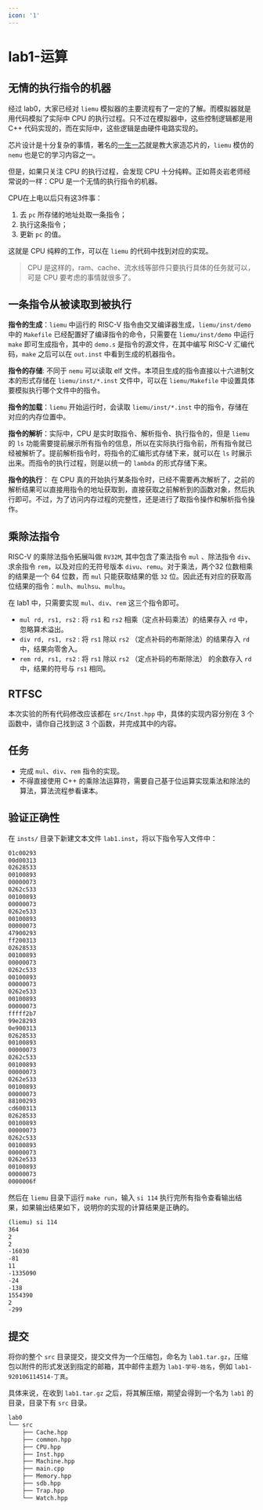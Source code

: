 ```yaml
---
icon: '1'
---
```


# lab1-运算

## 无情的执行指令的机器

经过 lab0，大家已经对 `liemu` 模拟器的主要流程有了一定的了解。而模拟器就是用代码模拟了实际中 CPU 的执行过程。只不过在模拟器中，这些控制逻辑都是用 C++ 代码实现的，而在实际中，这些逻辑是由硬件电路实现的。

芯片设计是十分复杂的事情，著名的[一生一芯](https://ysyx.oscc.cc/)就是教大家造芯片的，`liemu` 模仿的 `nemu` 也是它的学习内容之一。

但是，如果只关注 CPU 的执行过程，会发现 CPU 十分纯粹。正如蒋炎岩老师经常说的一样：CPU 是一个无情的执行指令的机器。

CPU在上电以后只有这3件事：

1. 去 `pc` 所存储的地址处取一条指令；
2. 执行这条指令；
3. 更新 `pc` 的值。

这就是 CPU 纯粹的工作，可以在 `liemu` 的代码中找到对应的实现。

> CPU 是这样的，ram、cache、流水线等部件只要执行具体的任务就可以，可是 CPU 要考虑的事情就很多了。

## 一条指令从被读取到被执行

**指令的生成**：`liemu` 中运行的 RISC-V 指令由交叉编译器生成，`liemu/inst/demo` 中的 `Makefile` 已经配置好了编译指令的命令，只需要在 `liemu/inst/demo` 中运行 `make` 即可生成指令，其中的 `demo.s` 是指令的源文件，在其中编写 RISC-V 汇编代码，`make` 之后可以在 `out.inst` 中看到生成的机器指令。

**指令的存储**: 不同于 `nemu` 可以读取 elf 文件。本项目生成的指令直接以十六进制文本的形式存储在 `liemu/inst/*.inst` 文件中，可以在 `liemu/Makefile` 中设置具体要模拟执行哪个文件中的指令。

**指令的加载**：`liemu` 开始运行时，会读取 `liemu/inst/*.inst` 中的指令，存储在对应的内存位置中。

**指令的解析**：实际中，CPU 是实时取指令、解析指令、执行指令的，但是 `liemu` 的 `ls` 功能需要提前展示所有指令的信息，所以在实际执行指令前，所有指令就已经被解析了。提前解析指令时，将指令的汇编形式存储下来，就可以在 `ls` 时展示出来。而指令的执行过程，则是以统一的 `lambda` 的形式存储下来。

**指令的执行**： 在 CPU 真的开始执行某条指令时，已经不需要再次解析了，之前的解析结果可以直接用指令的地址获取到，直接获取之前解析到的函数对象，然后执行即可。不过，为了访问内存过程的完整性，还是进行了取指令操作和解析指令操作。

## 乘除法指令

RISC-V 的乘除法指令拓展叫做 `RV32M`, 其中包含了乘法指令 `mul` 、除法指令 `div`、求余指令 `rem`，以及对应的无符号版本 `divu`、`remu`。对于乘法，两个32 位数相乘的结果是一个 64 位数，而 `mul` 只能获取结果的低 `32` 位。因此还有对应的获取高位结果的指令：`mulh`、`mulhsu`、`mulhu`。

在 lab1 中，只需要实现 `mul`、`div`、`rem` 这三个指令即可。

- `mul rd, rs1, rs2` : 将 `rs1` 和 `rs2` 相乘（定点补码乘法）的结果存入 `rd` 中， 忽略算术溢出。
- `div rd, rs1, rs2` : 将 `rs1` 除以 `rs2` （定点补码的布斯除法）的结果存入 `rd` 中，结果向零舍入。
- `rem rd, rs1, rs2` : 将 `rs1` 除以 `rs2` （定点补码的布斯除法） 的余数存入 `rd` 中，结果的符号与 `rs1` 相同。

## RTFSC

本次实验的所有代码修改应该都在 `src/Inst.hpp` 中，具体的实现内容分别在 3 个函数中，请你自己找到这 3 个函数，并完成其中的内容。

## 任务

- 完成 `mul`、`div`、`rem` 指令的实现。
- 不得直接使用 C++ 的乘除法运算符，需要自己基于位运算实现乘法和除法的算法，算法流程参看课本。

## 验证正确性

在 `insts/` 目录下新建文本文件 `lab1.inst`，将以下指令写入文件中：

```bash
01c00293
00d00313
02628533
00100893
00000073
0262c533
00100893
00000073
0262e533
00100893
00000073
47900293
ff200313
02628533
00100893
00000073
0262c533
00100893
00000073
0262e533
00100893
00000073
fffff2b7
99e28293
0e900313
02628533
00100893
00000073
0262c533
00100893
00000073
0262e533
00100893
00000073
88100293
cd600313
02628533
00100893
00000073
0262c533
00100893
00000073
0262e533
00100893
00000073
0000006f
```

然后在 `liemu` 目录下运行 `make run`，输入 `si 114` 执行完所有指令查看输出结果，如果输出结果如下，说明你的实现的计算结果是正确的。

```bash
(liemu) si 114
364
2
2
-16030
-81
11
-1335090
-24
-138
1554390
2
-299
```

## 提交

将你的整个 `src` 目录提交，提交文件为一个压缩包，命名为 `lab1.tar.gz`，压缩包以附件的形式发送到指定的邮箱，其中邮件主题为 `lab1-学号-姓名`，例如 `lab1-920106114514-丁真`。

具体来说，在收到 `lab1.tar.gz` 之后，将其解压缩，期望会得到一个名为 `lab1` 的目录，目录下有 `src` 目录。

```bash
lab0
└── src
    ├── Cache.hpp
    ├── common.hpp
    ├── CPU.hpp
    ├── Inst.hpp
    ├── Machine.hpp
    ├── main.cpp
    ├── Memory.hpp
    ├── sdb.hpp
    ├── Trap.hpp
    └── Watch.hpp
```
